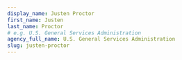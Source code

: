 ```yaml
---
display_name: Justen Proctor
first_name: Justen
last_name: Proctor
# e.g. U.S. General Services Administration
agency_full_name: U.S. General Services Administration
slug: justen-proctor
---
```

